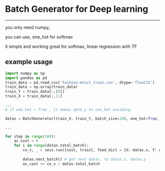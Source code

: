 # Batch Generator for Deep learning 
<hr/>

you only need numpy,

you can use, one_hot for softmax 

it simple and working great for softmax, linear regression with TF

## example usage
```python
import numpy as np
import pandas as pd
train_data = pd.read_csv('fashion-mnist_train.csv', dtype='float32')
train_data = np.array(train_data)
train_Y = train_data[:,[0]]
train_X = train_data[:,1:]

...
# if one_hot = True , it makes data_y to one_hot encoding 

datas = BatchGenerator(train_X, train_Y, batch_size=100, one_hot=True, nb_classes=nb_classes)

...

for step in range(100):
    av_cost = 0
    for i in range(datas.total_batch):
        co_v, _ = sess.run([cost, train], feed_dict = {X: datas.x, Y: datas.y})
       
        datas.next_batch() # get next datas, to datas.x, datas.y
        av_cost += co_v / datas.total_batch


```
